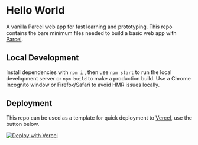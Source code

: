 # Hello World

A vanilla Parcel web app for fast learning and prototyping. This repo contains the bare minimum files needed to build a basic web app with [Parcel](https://parceljs.org/).


## Local Development
Install dependencies with `npm i` , then use `npm start` to run the local development server or `npm build` to make a production build. Use a Chrome Incognito window or Firefox/Safari to avoid HMR issues locally.


## Deployment
This repo can be used as a template for quick deployment to [Vercel](https://vercel.com/), use the button below.

[![Deploy with Vercel](https://vercel.com/button)](https://vercel.com/new/clone?repository-url=https://github.com/jaycieholland/Top-Disney-Rides)
